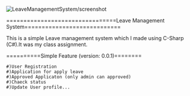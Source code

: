![LeaveManagementSystem/screenshot](https://https://github.com/marufsharia/LeaveManagementSystem/blob/master/screenshot/Screenshot_%20(1).png?raw=true)

================================Leave Management System============================

This is a simple Leave management system which I made using C-Sharp (C#).It was my class assignment.  

==========Simple Feature (version: 0.0.1)========

	#)User Registration 
	#)Application for apply leave
	#)Approved Applicaton (only admin can approved)
	#)Chaeck status
	#)Update User profile...
